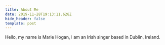 ```yaml
---
title: About Me
date: 2019-11-28T19:13:11.628Z
hide_header: false
template: post
---
```

Hello, my name is Marie Hogan, I am an Irish singer based in Dublin, Ireland.
